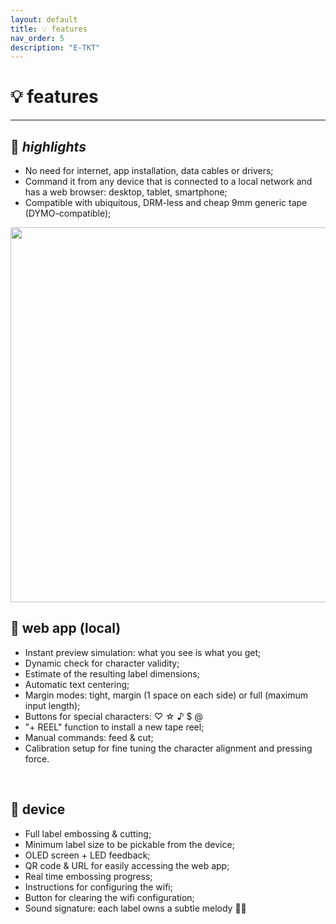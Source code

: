 ```yaml
---
layout: default
title: 💡 features
nav_order: 5
description: "E-TKT"
---
```


# 💡 **features**

----

## 🌟 *highlights*
- No need for internet, app installation, data cables or drivers;
- Command it from any device that is connected to a local network and has a web browser: desktop, tablet, smartphone;
- Compatible with ubiquitous, DRM-less and cheap 9mm generic tape (DYMO-compatible);

<img src="https://user-images.githubusercontent.com/15098003/194381898-ce36482a-8fbb-4b75-ae36-58ca9c9a64b1.gif" height="600">

## 📱 web app (local)

- Instant preview simulation: what you see is what you get;
- Dynamic check for character validity;
- Estimate of the resulting label dimensions;
- Automatic text centering;
- Margin modes: tight, margin (1 space on each side) or full (maximum input length);
- Buttons for special characters: ♡  ☆  ♪  $ @
- "+ REEL" function to install a new tape reel;
- Manual commands: feed & cut;
- Calibration setup for fine tuning the character alignment and pressing force.

<br>

## 🔌 device

- Full label embossing & cutting;
- Minimum label size to be pickable from the device;
- OLED screen + LED feedback;
- QR code & URL for easily accessing the web app;
- Real time embossing progress;
- Instructions for configuring the wifi;
- Button for clearing the wifi configuration;
- Sound signature: each label owns a subtle melody 🐰🥚

<br>
